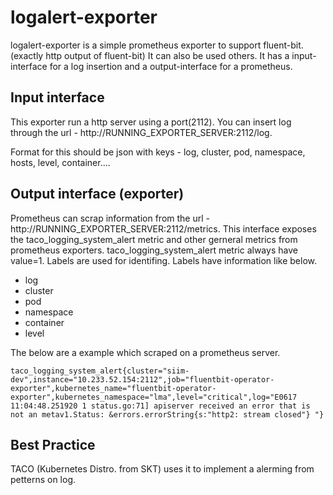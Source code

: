 # logalert-exporter
logalert-exporter is a simple prometheus exporter to support fluent-bit. (exactly http output of fluent-bit) 
It can also be used others. 
It has a input-interface for a log insertion and a output-interface for a prometheus.

## Input interface
This exporter run a http server using a port(2112).
You can insert log through the url - http://RUNNING_EXPORTER_SERVER:2112/log.

Format for this should be json with keys - log, cluster, pod, namespace, hosts, level, container....

## Output interface (exporter)
Prometheus can scrap information from the url - http://RUNNING_EXPORTER_SERVER:2112/metrics.
This interface exposes the taco_logging_system_alert metric and other gerneral metrics from prometheus exporters.
taco_logging_system_alert metric always have value=1.
Labels are used for identifing.
Labels have information like below.

- log
- cluster
- pod
- namespace
- container
- level

The below are a example which scraped on a prometheus server.
```
taco_logging_system_alert{cluster="siim-dev",instance="10.233.52.154:2112",job="fluentbit-operator-exporter",kubernetes_name="fluentbit-operator-exporter",kubernetes_namespace="lma",level="critical",log="E0617 11:04:48.251920 1 status.go:71] apiserver received an error that is not an metav1.Status: &errors.errorString{s:"http2: stream closed"} "}
```

## Best Practice
TACO (Kubernetes Distro. from SKT) uses it to implement a alerming from petterns on log.
